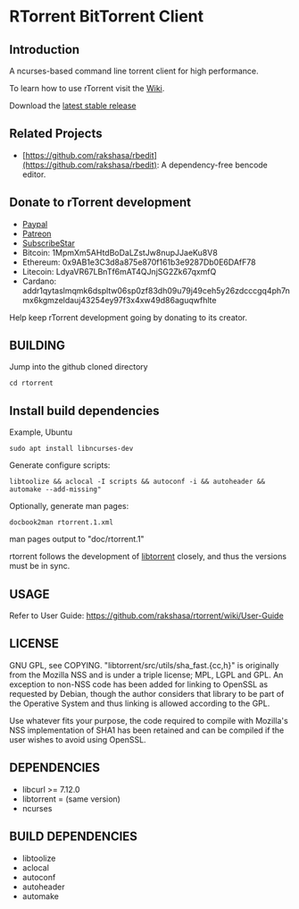 RTorrent BitTorrent Client
========

Introduction
------------

A ncurses-based command line torrent client for high performance. 

To learn how to use rTorrent visit the [Wiki](https://github.com/rakshasa/rtorrent/wiki).

Download the [latest stable release](https://github.com/rakshasa/rtorrent/releases/latest)

Related Projects
----------------

* [https://github.com/rakshasa/rbedit](https://github.com/rakshasa/rbedit): A dependency-free bencode editor.

Donate to rTorrent development
------------------------------

* [Paypal](https://paypal.me/jarisundellno)
* [Patreon](https://www.patreon.com/rtorrent)
* [SubscribeStar](https://www.subscribestar.com/rtorrent)
* Bitcoin: 1MpmXm5AHtdBoDaLZstJw8nupJJaeKu8V8
* Ethereum: 0x9AB1e3C3d8a875e870f161b3e9287Db0E6DAfF78
* Litecoin: LdyaVR67LBnTf6mAT4QJnjSG2Zk67qxmfQ
* Cardano: addr1qytaslmqmk6dspltw06sp0zf83dh09u79j49ceh5y26zdcccgq4ph7nmx6kgmzeldauj43254ey97f3x4xw49d86aguqwfhlte


Help keep rTorrent development going by donating to its creator.


BUILDING
--------

Jump into the github cloned directory

```
cd rtorrent
```

## Install build dependencies

Example, Ubuntu

```
sudo apt install libncurses-dev 
```

Generate configure scripts:
```
libtoolize && aclocal -I scripts && autoconf -i && autoheader && automake --add-missing"
```

Optionally, generate man pages:
```
docbook2man rtorrent.1.xml
```

man pages output to "doc/rtorrent.1"

rtorrent follows the development of [libtorrent](https://libtorrent.org/) closely, and thus the versions must be in sync.

## USAGE

Refer to User Guide: https://github.com/rakshasa/rtorrent/wiki/User-Guide

## LICENSE

GNU GPL, see COPYING. "libtorrent/src/utils/sha_fast.{cc,h}" is
originally from the Mozilla NSS and is under a triple license; MPL,
LGPL and GPL. An exception to non-NSS code has been added for linking to OpenSSL as requested by Debian, though the author considers that library to be part of the Operative System and thus linking is allowed according to the GPL.

Use whatever fits your purpose, the code required to compile with
Mozilla's NSS implementation of SHA1 has been retained and can be
compiled if the user wishes to avoid using OpenSSL.

## DEPENDENCIES

* libcurl >= 7.12.0
* libtorrent = (same version)
* ncurses

## BUILD DEPENDENCIES

* libtoolize
* aclocal
* autoconf
* autoheader
* automake
